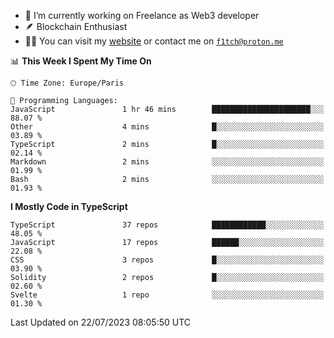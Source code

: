 - 🔭 I’m currently working on Freelance as Web3 developer
- 🪶 Blockchain Enthusiast
- 👨‍💻 You can visit my [website](https://f1tch.xyz) or contact me on [`f1tch@proton.me`](mailto:f1tch@proton.me)

<!--START_SECTION:waka-->
📊 **This Week I Spent My Time On** 

```text
🕑︎ Time Zone: Europe/Paris

💬 Programming Languages: 
JavaScript               1 hr 46 mins        ██████████████████████░░░   88.07 % 
Other                    4 mins              █░░░░░░░░░░░░░░░░░░░░░░░░   03.89 % 
TypeScript               2 mins              █░░░░░░░░░░░░░░░░░░░░░░░░   02.14 % 
Markdown                 2 mins              ░░░░░░░░░░░░░░░░░░░░░░░░░   01.99 % 
Bash                     2 mins              ░░░░░░░░░░░░░░░░░░░░░░░░░   01.93 % 
```

**I Mostly Code in TypeScript** 

```text
TypeScript               37 repos            ████████████░░░░░░░░░░░░░   48.05 % 
JavaScript               17 repos            ██████░░░░░░░░░░░░░░░░░░░   22.08 % 
CSS                      3 repos             █░░░░░░░░░░░░░░░░░░░░░░░░   03.90 % 
Solidity                 2 repos             █░░░░░░░░░░░░░░░░░░░░░░░░   02.60 % 
Svelte                   1 repo              ░░░░░░░░░░░░░░░░░░░░░░░░░   01.30 % 
```




 Last Updated on 22/07/2023 08:05:50 UTC
<!--END_SECTION:waka-->
